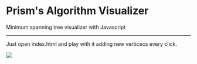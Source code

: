 # Prism's Algorithm Visualizer
Minimum spanning tree visualizer with Javascript
__________________________

<p>Just open index.html and play with it adding new verticecs every click. </p>
<img src="https://i.gyazo.com/9b420348c50f2be226c29327b3ee2087.png"> 
